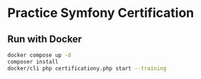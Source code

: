 # Practice Symfony Certification

## Run with Docker

```bash
docker compose up -d
composer install
docker/cli php certificationy.php start --training
```
